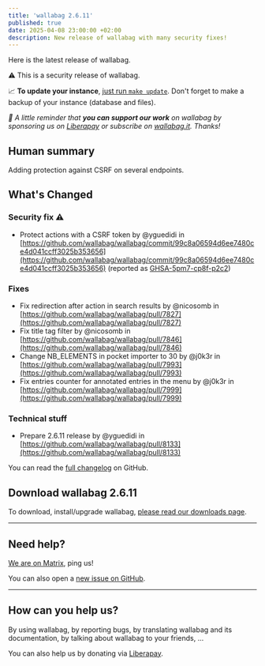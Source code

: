 ```yaml
---
title: 'wallabag 2.6.11'
published: true
date: 2025-04-08 23:00:00 +02:00
description: New release of wallabag with many security fixes!
---
```


Here is the latest release of wallabag.

⚠️ This is a security release of wallabag.

📈  **To update your instance**, [just run `make update`](https://doc.wallabag.org/en/admin/upgrade.html).
Don't forget to make a backup of your instance (database and files).

_🤝  A little reminder that **you can support our work** on wallabag by sponsoring us on [Liberapay](https://liberapay.com/wallabag) or subscribe on [wallabag.it](https://www.wallabag.it/en). Thanks!_

## Human summary

Adding protection against CSRF on several endpoints.

## What's Changed

### **Security fix ⚠️**

* Protect actions with a CSRF token by @yguedidi in [https://github.com/wallabag/wallabag/commit/99c8a06594d6ee7480ce4d041ccff3025b353656](https://github.com/wallabag/wallabag/commit/99c8a06594d6ee7480ce4d041ccff3025b353656) (reported as
  [GHSA-5pm7-cp8f-p2c2](https://github.com/wallabag/wallabag/security/advisories/GHSA-5pm7-cp8f-p2c2))

### Fixes

* Fix redirection after action in search results by @nicosomb in [https://github.com/wallabag/wallabag/pull/7827](https://github.com/wallabag/wallabag/pull/7827)
* Fix title tag filter by @nicosomb in [https://github.com/wallabag/wallabag/pull/7846](https://github.com/wallabag/wallabag/pull/7846)
* Change NB_ELEMENTS in pocket importer to 30 by @j0k3r in [https://github.com/wallabag/wallabag/pull/7993](https://github.com/wallabag/wallabag/pull/7993)
* Fix entries counter for annotated entries in the menu by @j0k3r in [https://github.com/wallabag/wallabag/pull/7999](https://github.com/wallabag/wallabag/pull/7999)

### Technical stuff

* Prepare 2.6.11 release by @yguedidi in [https://github.com/wallabag/wallabag/pull/8133](https://github.com/wallabag/wallabag/pull/8133)

You can read the [full changelog](https://github.com/wallabag/wallabag/compare/2.6.10...2.6.11) on GitHub.

## Download wallabag 2.6.11

To download, install/upgrade wallabag, [please read our downloads page](https://doc.wallabag.org/en/admin/installation/installation.html).

<hr />

## Need help?

[We are on Matrix](https://matrix.to/#/#wallabag:matrix.org), ping us!

You can also open a [new issue on GitHub](https://github.com/wallabag/wallabag/issues/new/choose).

<hr />

## How can you help us?

By using wallabag, by reporting bugs, by translating wallabag and its documentation, by talking about wallabag to your friends, ...

You can also help us by donating via [Liberapay](https://liberapay.com/wallabag/).
